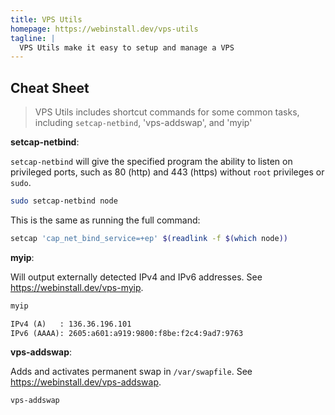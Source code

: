 ```yaml
---
title: VPS Utils
homepage: https://webinstall.dev/vps-utils
tagline: |
  VPS Utils make it easy to setup and manage a VPS
---
```


## Cheat Sheet

> VPS Utils includes shortcut commands for some common tasks, including
> `setcap-netbind`, 'vps-addswap', and 'myip'

**setcap-netbind**:

`setcap-netbind` will give the specified program the ability to listen on
privileged ports, such as 80 (http) and 443 (https) without `root` privileges or
`sudo`.

```sh
sudo setcap-netbind node
```

This is the same as running the full command:

```sh
setcap 'cap_net_bind_service=+ep' $(readlink -f $(which node))
```

**myip**:

Will output externally detected IPv4 and IPv6 addresses. See
<https://webinstall.dev/vps-myip>.

```sh
myip
```

```txt
IPv4 (A)   : 136.36.196.101
IPv6 (AAAA): 2605:a601:a919:9800:f8be:f2c4:9ad7:9763
```

**vps-addswap**:

Adds and activates permanent swap in `/var/swapfile`. See
<https://webinstall.dev/vps-addswap>.

```sh
vps-addswap
```
